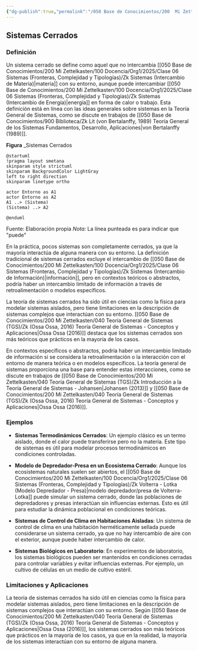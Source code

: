 ```yaml
---
{"dg-publish":true,"permalink":"/050 Base de Conocimientos/200  Mi Zettelkasten/100 Docencia/Org1/2025/Clase 06 Sistemas (Fronteras, Complejidad y Tipologías)/Zk Sistemas Cerrados/","tags":["digitalGarden"]}
---
```


## Sistemas Cerrados

### Definición

Un sistema cerrado se define como aquel que no intercambia [[050 Base de Conocimientos/200  Mi Zettelkasten/100 Docencia/Org1/2025/Clase 06 Sistemas (Fronteras, Complejidad y Tipologías)/Zk Sistemas (Intercambio de Materia)\|materia]] con su entorno, aunque puede intercambiar [[050 Base de Conocimientos/200  Mi Zettelkasten/100 Docencia/Org1/2025/Clase 06 Sistemas (Fronteras, Complejidad y Tipologías)/Zk Sistemas (Intercambio de Energía)\|energía]] en forma de calor o trabajo. Esta definición está en línea con las ideas generales sobre sistemas en la Teoría General de Sistemas, como se discute en trabajos de [[050 Base de Conocimientos/900 Biblioteca/Zk Lit (von Bertalanffy, 1989) Teoría General de los Sistemas Fundamentos, Desarrollo, Aplicaciones\|von Bertalanffy (1989)]].

**Figura**
_Sistemas Cerrados
```plantuml
@startuml
!pragma layout smetana
skinparam style strictuml
skinparam BackgroundColor LightGray
left to right direction
skinparam linetype ortho

actor Entorno as A1
actor Entorno as A2
A1 ..> (Sistema)
(Sistema) ..> A2

@enduml
```
Fuente: Elaboración propia
_Nota:_ La línea punteada es para indicar que "puede"

En la práctica, pocos sistemas son completamente cerrados, ya que la mayoría interactúa de alguna manera con su entorno. La definición tradicional de sistemas cerrados excluye el intercambio de [[050 Base de Conocimientos/200  Mi Zettelkasten/100 Docencia/Org1/2025/Clase 06 Sistemas (Fronteras, Complejidad y Tipologías)/Zk Sistemas (Intercambio de Información)\|información]], pero en contextos teóricos o abstractos, podría haber un intercambio limitado de información a través de retroalimentación o modelos específicos.

La teoría de sistemas cerrados ha sido útil en ciencias como la física para modelar sistemas aislados, pero tiene limitaciones en la descripción de sistemas complejos que interactúan con su entorno. [[050 Base de Conocimientos/200  Mi Zettelkasten/040 Teoría General de Sistemas (TGS)/Zk (Ossa Ossa, 2016) Teoría General de Sistemas -  Conceptos y Aplicaciones\|Ossa Ossa (2016)]] destaca que los sistemas cerrados son más teóricos que prácticos en la mayoría de los casos.

En contextos específicos o abstractos, podría haber un intercambio limitado de información si se considera la retroalimentación o la interacción con el entorno de manera teórica o en modelos específicos. La teoría general de sistemas proporciona una base para entender estas interacciones, como se discute en trabajos de [[050 Base de Conocimientos/200  Mi Zettelkasten/040 Teoría General de Sistemas (TGS)/Zk Introducción a la Teoría General de Sistemas - Johansen\|Johansen (2013)]] y [[050 Base de Conocimientos/200  Mi Zettelkasten/040 Teoría General de Sistemas (TGS)/Zk (Ossa Ossa, 2016) Teoría General de Sistemas -  Conceptos y Aplicaciones\|Ossa Ossa (2016)]].

### Ejemplos

- **Sistemas Termodinámicos Cerrados**: Un ejemplo clásico es un termo aislado, donde el calor puede transferirse pero no la materia. Este tipo de sistemas es útil para modelar procesos termodinámicos en condiciones controladas.

- **Modelo de Depredador-Presa en un Ecosistema Cerrado**: Aunque los ecosistemas naturales suelen ser abiertos, el [[050 Base de Conocimientos/200  Mi Zettelkasten/100 Docencia/Org1/2025/Clase 06 Sistemas (Fronteras, Complejidad y Tipologías)/Zk Volterra - Lotka (Modelo Depredador - Presa)\|modelo depredador/presa de Volterra-Lotka]] puede simular un sistema cerrado, donde las poblaciones de depredadores y presas interactúan sin influencias externas. Esto es útil para estudiar la dinámica poblacional en condiciones teóricas.

- **Sistemas de Control de Clima en Habitaciones Aisladas**: Un sistema de control de clima en una habitación herméticamente sellada puede considerarse un sistema cerrado, ya que no hay intercambio de aire con el exterior, aunque puede haber intercambio de calor.

- **Sistemas Biológicos en Laboratorio**: En experimentos de laboratorio, los sistemas biológicos pueden ser mantenidos en condiciones cerradas para controlar variables y evitar influencias externas. Por ejemplo, un cultivo de células en un medio de cultivo estéril.

### Limitaciones y Aplicaciones

La teoría de sistemas cerrados ha sido útil en ciencias como la física para modelar sistemas aislados, pero tiene limitaciones en la descripción de sistemas complejos que interactúan con su entorno. Según [[050 Base de Conocimientos/200  Mi Zettelkasten/040 Teoría General de Sistemas (TGS)/Zk (Ossa Ossa, 2016) Teoría General de Sistemas -  Conceptos y Aplicaciones\|Ossa Ossa (2016)]], los sistemas cerrados son más teóricos que prácticos en la mayoría de los casos, ya que en la realidad, la mayoría de los sistemas interactúan con su entorno de alguna manera.